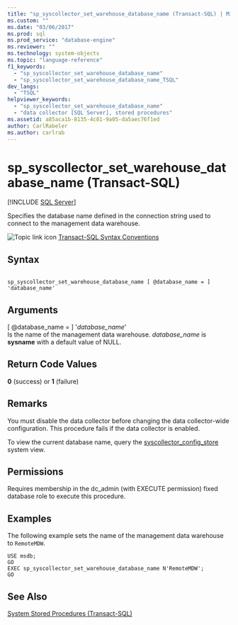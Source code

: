 ```yaml
---
title: "sp_syscollector_set_warehouse_database_name (Transact-SQL) | Microsoft Docs"
ms.custom: ""
ms.date: "03/06/2017"
ms.prod: sql
ms.prod_service: "database-engine"
ms.reviewer: ""
ms.technology: system-objects
ms.topic: "language-reference"
f1_keywords: 
  - "sp_syscollector_set_warehouse_database_name"
  - "sp_syscollector_set_warehouse_database_name_TSQL"
dev_langs: 
  - "TSQL"
helpviewer_keywords: 
  - "sp_syscollector_set_warehouse_database_name"
  - "data collector [SQL Server], stored procedures"
ms.assetid: a85aca1b-8135-4c81-9a05-da5aec76f1ed
author: CarlRabeler
ms.author: carlrab
---
```

# sp_syscollector_set_warehouse_database_name (Transact-SQL)
[!INCLUDE [SQL Server](../../includes/applies-to-version/sqlserver.md)]

  Specifies the database name defined in the connection string used to connect to the management data warehouse.  
  
 ![Topic link icon](../../database-engine/configure-windows/media/topic-link.gif "Topic link icon") [Transact-SQL Syntax Conventions](../../t-sql/language-elements/transact-sql-syntax-conventions-transact-sql.md)  
  
## Syntax  
  
```  
  
sp_syscollector_set_warehouse_database_name [ @database_name = ] 'database_name'  
```  
  
## Arguments  
 [ @database_name = ] '*database_name*'  
 Is the name of the management data warehouse. *database_name* is **sysname** with a default value of NULL.  
  
## Return Code Values  
 **0** (success) or **1** (failure)  
  
## Remarks  
 You must disable the data collector before changing the data collector-wide configuration. This procedure fails if the data collector is enabled.  
  
 To view the current database name, query the [syscollector_config_store](../../relational-databases/system-catalog-views/syscollector-config-store-transact-sql.md) system view.  
  
## Permissions  
 Requires membership in the dc_admin (with EXECUTE permission) fixed database role to execute this procedure.  
  
## Examples  
 The following example sets the name of the management data warehouse to `RemoteMDW`.  
  
```  
USE msdb;  
GO  
EXEC sp_syscollector_set_warehouse_database_name N'RemoteMDW';  
GO  
```  
  
## See Also  
 [System Stored Procedures &#40;Transact-SQL&#41;](../../relational-databases/system-stored-procedures/system-stored-procedures-transact-sql.md)  
  
  
